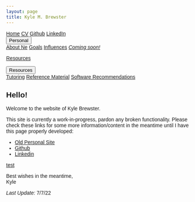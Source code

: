 ```yaml
---
layout: page
title: Kyle M. Brewster
---
```

<html>
<head>
<meta name="viewport" content="width=device-width, initial-scale=1">
<link rel="stylesheet" href="https://cdnjs.cloudflare.com/ajax/libs/font-awesome/4.7.0/css/font-awesome.min.css">
<style>
body {
  font-family: Arial, Helvetica, sans-serif;
}

.navbar {
  overflow: hidden;
  background-color: #333;
}

.navbar a {
  float: left;
  font-size: 16px;
  color: white;
  text-align: center;
  padding: 14px 16px;
  text-decoration: none;
}

.dropdown {
  float: left;
  overflow: hidden;
}

.dropdown .dropbtn {
  font-size: 16px;  
  border: none;
  outline: none;
  color: white;
  padding: 14px 16px;
  background-color: inherit;
  font-family: inherit;
  margin: 0;
}

.navbar a:hover, .dropdown:hover .dropbtn {
  background-color: red;
}

.dropdown-content {
  display: none;
  position: absolute;
  background-color: #f9f9f9;
  min-width: 160px;
  box-shadow: 0px 8px 16px 0px rgba(0,0,0,0.2);
  z-index: 1;
}

.dropdown-content a {
  float: none;
  color: black;
  padding: 12px 16px;
  text-decoration: none;
  display: block;
  text-align: left;
}

.dropdown-content a:hover {
  background-color: #ddd;
}

.dropdown:hover .dropdown-content {
  display: block;
}

.content {
  padding: 16px;
}

.sticky {
  position: fixed;
  top: 0;
  width: 100%;
}

.sticky + .content {
  padding-top: 60px;
}
  
</style>
</head>
<body>

<div class="navbar">
  <a href="#Home">Home</a>
  <a href="#">CV</a>
  <a href="https://github.com/k-brew">Github</a>
  <a href="#">LinkedIn</a>
   
   <div class="dropdown">
    <button class="dropbtn">Personal 
      <i class="fa fa-caret-down"></i>
    </button>
    <div class="dropdown-content">
      <a href="#">About Ne</a>
      <a href="#">Goals</a>
      <a href="#">Influences</a>
      <a href="#"><i>Coming soon!</i></a>
    </div></div>  
     
  <a href="#goals">Resources</a>
    <div class="dropdown">
    <button class="dropbtn">Resources 
      <i class="fa fa-caret-down"></i>
    </button>
    <div class="dropdown-content">
      <a href="#">Tutoring</a>
      <a href="#">Reference Material</a>
      <a href="#">Software Recommendations</a>
    </div> 
  </div> 
</div>
</body>
</html>

## Hello!

Welcome to the website of Kyle Brewster.

This site is currently a work-in-progress, pardon any broken functionality. Please check these links for some more information/content in the meantime until I have this page properly developed:

- [Old Personal Site](https://kyle-brewster.blogspot.com/)
- [Github](https://github.com/k-brew)
- [Linkedin](https://www.linkedin.com/in/kyle-brewster)

[test](https://k-brew.github.io/personal-site/test-page.md/)

Best wishes in the meantime,  
Kyle 

*Last Update:* 7/7/22

<script src="http://code.jquery.com/jquery-1.4.2.min.js"></script> <script> var x = document.getElementsByClassName("site-footer-credits"); setTimeout(() => { x[0].remove(); }, 10); </script>



